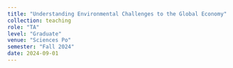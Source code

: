 ```yaml
---
title: "Understanding Environmental Challenges to the Global Economy"
collection: teaching
role: "TA"
level: "Graduate"
venue: "Sciences Po"
semester: "Fall 2024"
date: 2024-09-01
---
```

